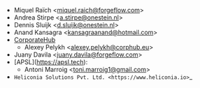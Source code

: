 - Miquel Raïch \<<miquel.raich@forgeflow.com>\>
- Andrea Stirpe \<<a.stirpe@onestein.nl>\>
- Dennis Sluijk \<<d.sluijk@onestein.nl>\>
- Anand Kansagra \<<kansagraanand@hotmail.com>\>
- [CorporateHub](https://corporatehub.eu/)
  - Alexey Pelykh \<<alexey.pelykh@corphub.eu>\>
- Juany Davila \<<juany.davila@forgeflow.com>\>
- \[APSL\](<https://apsl.tech>):
  - Antoni Marroig \<<toni.marroig1@gmail.com>\>
- `Heliconia Solutions Pvt. Ltd. <https://www.heliconia.io>`_
